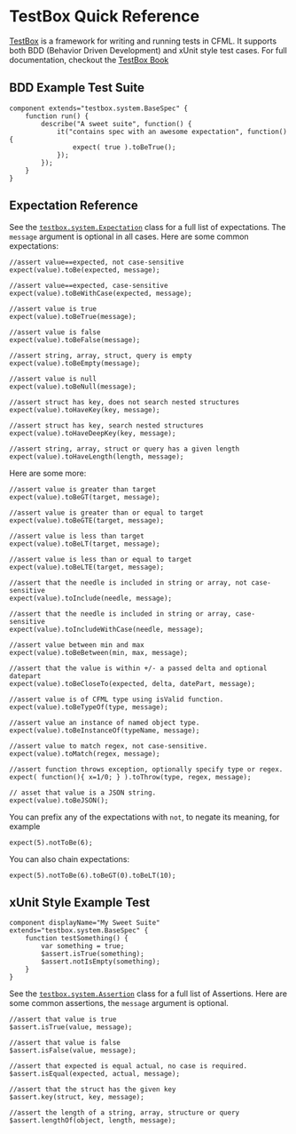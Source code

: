 # TestBox Quick Reference

[TestBox](https://www.ortussolutions.com/products/testbox) is a framework for writing and running tests in CFML. It supports both BDD (Behavior Driven Development) and xUnit style test cases. For full documentation, checkout the [TestBox Book](https://testbox.ortusbooks.com/)

## BDD Example Test Suite

    component extends="testbox.system.BaseSpec" {
        function run() {
            describe("A sweet suite", function() {
                it("contains spec with an awesome expectation", function() {
                    expect( true ).toBeTrue(); 
                });
            });
        }
    }

## Expectation Reference

See the [`testbox.system.Expectation`](https://apidocs.ortussolutions.com/testbox/current/index.html?testbox/system/Expectation.html) class for a full list of expectations. The `message` argument is optional in all cases. Here are some common expectations:

    //assert value==expected, not case-sensitive
    expect(value).toBe(expected, message);

    //assert value==expected, case-sensitive
    expect(value).toBeWithCase(expected, message);

    //assert value is true
    expect(value).toBeTrue(message);

    //assert value is false
    expect(value).toBeFalse(message);

    //assert string, array, struct, query is empty
    expect(value).toBeEmpty(message);

    //assert value is null
    expect(value).toBeNull(message);

    //assert struct has key, does not search nested structures
    expect(value).toHaveKey(key, message);

    //assert struct has key, search nested structures
    expect(value).toHaveDeepKey(key, message);

    //assert string, array, struct or query has a given length
    expect(value).toHaveLength(length, message);

Here are some more:

    //assert value is greater than target
    expect(value).toBeGT(target, message);

    //assert value is greater than or equal to target
    expect(value).toBeGTE(target, message);

    //assert value is less than target
    expect(value).toBeLT(target, message);

    //assert value is less than or equal to target
    expect(value).toBeLTE(target, message);

    //assert that the needle is included in string or array, not case-sensitive
    expect(value).toInclude(needle, message);

    //assert that the needle is included in string or array, case-sensitive
    expect(value).toIncludeWithCase(needle, message);

    //assert value between min and max
    expect(value).toBeBetween(min, max, message);

    //assert that the value is within +/- a passed delta and optional datepart
    expect(value).toBeCloseTo(expected, delta, datePart, message);

    //assert value is of CFML type using isValid function.
    expect(value).toBeTypeOf(type, message);

    //assert value an instance of named object type.
    expect(value).toBeInstanceOf(typeName, message);

    //assert value to match regex, not case-sensitive.
    expect(value).toMatch(regex, message);

    //assert function throws exception, optionally specify type or regex.
    expect( function(){ x=1/0; } ).toThrow(type, regex, message);

    // asset that value is a JSON string.
    expect(value).toBeJSON();

You can prefix any of the expectations with `not`, to negate its meaning, for example

    expect(5).notToBe(6);

You can also chain expectations:

    expect(5).notToBe(6).toBeGT(0).toBeLT(10);

## xUnit Style Example Test

    component displayName="My Sweet Suite" extends="testbox.system.BaseSpec" {
        function testSomething() {
            var something = true;
            $assert.isTrue(something);
            $assert.notIsEmpty(something);
        }
    }

See the [`testbox.system.Assertion`](https://apidocs.ortussolutions.com/testbox/current/index.html?testbox/system/Assertion.html) class for a full list of Assertions. Here are some common assertions, the `message` argument is optional.

    //assert that value is true
    $assert.isTrue(value, message);

    //assert that value is false
    $assert.isFalse(value, message);

    //assert that expected is equal actual, no case is required.
    $assert.isEqual(expected, actual, message);

    //assert that the struct has the given key
    $assert.key(struct, key, message);

    //assert the length of a string, array, structure or query
    $assert.lengthOf(object, length, message);
